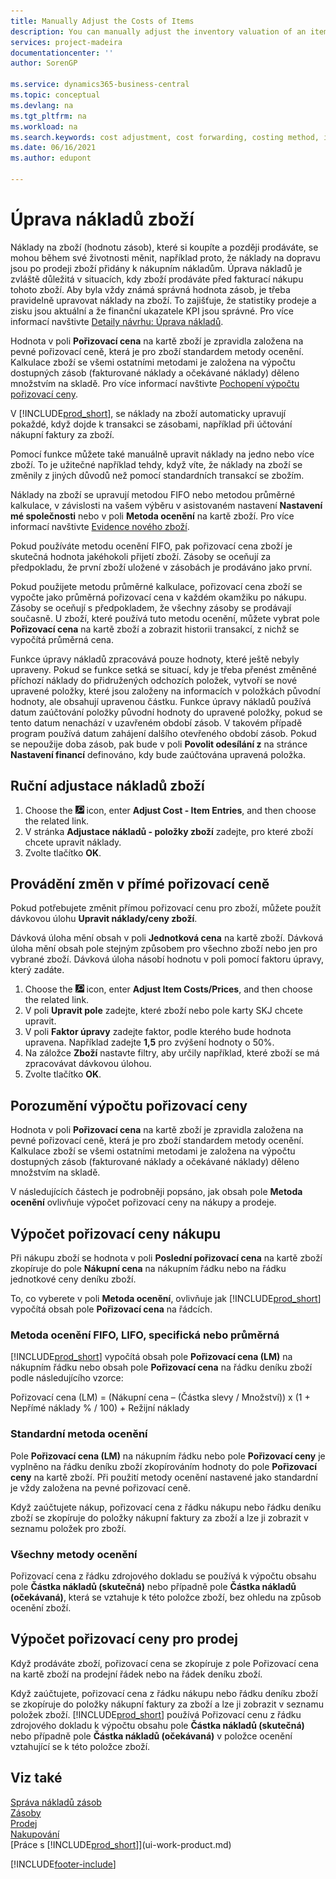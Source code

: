 ```yaml
---
title: Manually Adjust the Costs of Items
description: You can manually adjust the inventory valuation of an item using the FIFO or Average costing methods when the costs of products change.
services: project-madeira
documentationcenter: ''
author: SorenGP

ms.service: dynamics365-business-central
ms.topic: conceptual
ms.devlang: na
ms.tgt_pltfrm: na
ms.workload: na
ms.search.keywords: cost adjustment, cost forwarding, costing method, inventory valuation, costing
ms.date: 06/16/2021
ms.author: edupont

---
```

# Úprava nákladů zboží
Náklady na zboží (hodnotu zásob), které si koupíte a později prodáváte, se mohou během své životnosti měnit, například proto, že náklady na dopravu jsou po prodeji zboží přidány k nákupním nákladům. Úprava nákladů je zvláště důležitá v situacích, kdy zboží prodáváte před fakturací nákupu tohoto zboží. Aby byla vždy známá správná hodnota zásob, je třeba pravidelně upravovat náklady na zboží. To zajišťuje, že statistiky prodeje a zisku jsou aktuální a že finanční ukazatele KPI jsou správné. Pro více informací navštivte [Detaily návrhu: Úprava nákladů](design-details-cost-adjustment.md).

Hodnota v poli **Pořizovací cena** na kartě zboží je zpravidla založena na pevné pořizovací ceně, která je pro zboží standardem metody ocenění. Kalkulace zboží se všemi ostatními metodami je založena na výpočtu dostupných zásob (fakturované náklady a očekávané náklady) děleno množstvím na skladě. Pro více informací navštivte [Pochopení výpočtu pořizovací ceny](inventory-how-adjust-item-costs.md#understanding-unit-cost-calculation).

V [!INCLUDE[prod_short](includes/prod_short.md)], se náklady na zboží automaticky upravují pokaždé, když dojde k transakci se zásobami, například při účtování nákupní faktury za zboží.

Pomocí funkce můžete také manuálně upravit náklady na jedno nebo více zboží. To je užitečné například tehdy, když víte, že náklady na zboží se změnily z jiných důvodů než pomocí standardních transakcí se zbožím.

Náklady na zboží se upravují metodou FIFO nebo metodou průměrné kalkulace, v závislosti na vašem výběru v asistovaném nastavení **Nastavení mé společnosti** nebo v poli **Metoda ocenění** na kartě zboží. Pro více informací navštivte [Evidence nového zboží](inventory-how-register-new-items.md).

Pokud používáte metodu ocenění FIFO, pak pořizovací cena zboží je skutečná hodnota jakéhokoli přijetí zboží. Zásoby se oceňují za předpokladu, že první zboží uložené v zásobách je prodáváno jako první.

Pokud použijete metodu průměrné kalkulace, pořizovací cena zboží se vypočte jako průměrná pořizovací cena v každém okamžiku po nákupu. Zásoby se oceňují s předpokladem, že všechny zásoby se prodávají současně. U zboží, které používá tuto metodu ocenění, můžete vybrat pole **Pořizovací cena** na kartě zboží a zobrazit historii transakcí, z nichž se vypočítá průměrná cena.

Funkce úpravy nákladů zpracovává pouze hodnoty, které ještě nebyly upraveny. Pokud se funkce setká se situací, kdy je třeba přenést změněné příchozí náklady do přidružených odchozích položek, vytvoří se nové upravené položky, které jsou založeny na informacích v položkách původní hodnoty, ale obsahují upravenou částku. Funkce úpravy nákladů používá datum zaúčtování položky původní hodnoty do upravené položky, pokud se tento datum nenachází v uzavřeném období zásob. V takovém případě program používá datum zahájení dalšího otevřeného období zásob. Pokud se nepoužije doba zásob, pak bude v poli **Povolit odesílání z** na stránce **Nastavení financí** definováno, kdy bude zaúčtována upravená položka.

## Ruční adjustace nákladů zboží
1. Choose the ![Lightbulb that opens the Tell Me feature.](media/ui-search/search_small.png "Tell me what you want to do") icon, enter **Adjust Cost - Item Entries**, and then choose the related link.
2. V stránka **Adjustace nákladů - položky zboží** zadejte, pro které zboží chcete upravit náklady.
3. Zvolte tlačítko **OK**.

## Provádění změn v přímé pořizovací ceně
Pokud potřebujete změnit přímou pořizovací cenu pro zboží, můžete použít dávkovou úlohu **Upravit náklady/ceny zboží**.

Dávková úloha mění obsah v poli **Jednotková cena** na kartě zboží. Dávková úloha mění obsah pole stejným způsobem pro všechno zboží nebo jen pro vybrané zboží. Dávková úloha násobí hodnotu v poli pomocí faktoru úpravy, který zadáte.

1. Choose the ![Lightbulb that opens the Tell Me feature.](media/ui-search/search_small.png "Tell me what you want to do") icon, enter **Adjust Item Costs/Prices**, and then choose the related link.
2. V poli **Upravit pole** zadejte, které zboží nebo pole karty SKJ chcete upravit.
3. V poli **Faktor úpravy** zadejte faktor, podle kterého bude hodnota upravena. Například zadejte **1,5** pro zvýšení hodnoty o 50%.
4. Na záložce **Zboží** nastavte filtry, aby určily například, které zboží se má zpracovávat dávkovou úlohou.
5. Zvolte tlačítko **OK**.

## Porozumění výpočtu pořizovací ceny
Hodnota v poli **Pořizovací cena** na kartě zboží je zpravidla založena na pevné pořizovací ceně, která je pro zboží standardem metody ocenění. Kalkulace zboží se všemi ostatními metodami je založena na výpočtu dostupných zásob (fakturované náklady a očekávané náklady) děleno množstvím na skladě.

V následujících částech je podrobněji popsáno, jak obsah pole **Metoda ocenění** ovlivňuje výpočet pořizovací ceny na nákupy a prodeje.

## Výpočet pořizovací ceny nákupu
Při nákupu zboží se hodnota v poli **Poslední pořizovací cena** na kartě zboží zkopíruje do pole **Nákupní cena** na nákupním řádku nebo na řádku jednotkové ceny deníku zboží.

To, co vyberete v poli **Metoda ocenění**, ovlivňuje jak [!INCLUDE[prod_short](includes/prod_short.md)] vypočítá obsah pole **Pořizovací cena** na řádcích.

### Metoda ocenění FIFO, LIFO, specifická nebo průměrná
[!INCLUDE[prod_short](includes/prod_short.md)] vypočítá obsah pole **Pořizovací cena (LM)** na nákupním řádku nebo obsah pole **Pořizovací cena** na řádku deníku zboží podle následujícího vzorce:

Pořizovací cena (LM) = (Nákupní cena – (Částka slevy / Množství)) x (1 + Nepřímé náklady % / 100) + Režijní náklady

### Standardní metoda ocenění
Pole **Pořizovací cena (LM)** na nákupním řádku nebo pole **Pořizovací ceny** je vyplněno na řádku deníku zboží zkopírováním hodnoty do pole **Pořizovací ceny** na kartě zboží. Při použití metody ocenění nastavené jako standardní je vždy založena na pevné pořizovací ceně.

Když zaúčtujete nákup, pořizovací cena z řádku nákupu nebo řádku deníku zboží se zkopíruje do položky nákupní faktury za zboží a lze ji zobrazit v seznamu položek pro zboží.

### Všechny metody ocenění
Pořizovací cena z řádku zdrojového dokladu se používá k výpočtu obsahu pole **Částka nákladů (skutečná)** nebo případně pole **Částka nákladů (očekávaná)**, která se vztahuje k této položce zboží, bez ohledu na způsob ocenění zboží.

## Výpočet pořizovací ceny pro prodej
Když prodáváte zboží, pořizovací cena se zkopíruje z pole Pořizovací cena na kartě zboží na prodejní řádek nebo na řádek deníku zboží.

Když zaúčtujete, pořizovací cena z řádku nákupu nebo řádku deníku zboží se zkopíruje do položky nákupní faktury za zboží a lze ji zobrazit v seznamu položek zboží. [!INCLUDE[prod_short](includes/prod_short.md)] používá Pořizovací cenu z řádku zdrojového dokladu k výpočtu obsahu pole **Částka nákladů (skutečná)** nebo případně pole **Částka nákladů (očekávaná)** v položce ocenění vztahující se k této položce zboží.

## Viz také
[Správa nákladů zásob](finance-manage-inventory-costs.md)    
[Zásoby](inventory-manage-inventory.md)    
[Prodej](sales-manage-sales.md)    
[Nakupování](purchasing-manage-purchasing.md)    
[Práce s [!INCLUDE[prod_short](includes/prod_short.md)]](ui-work-product.md)


[!INCLUDE[footer-include](includes/footer-banner.md)]